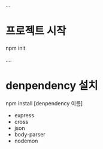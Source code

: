 ...
# 프로젝트 시작
npm init

....
# denpendency 설치

npm install [denpendency 이름]
- express
- cross
- json
- body-parser
- nodemon
